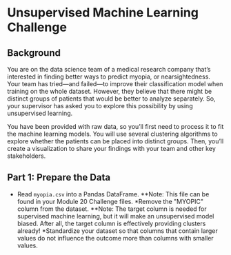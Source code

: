 # Unsupervised Machine Learning Challenge

## Background

You are on the data science team of a medical research company that’s interested in finding better ways to predict myopia, or nearsightedness. Your team has tried—and failed—to improve their classification model when training on the whole dataset. However, they believe that there might be distinct groups of patients that would be better to analyze separately. So, your supervisor has asked you to explore this possibility by using unsupervised learning.

You have been provided with raw data, so you’ll first need to process it to fit the machine learning models. You will use several clustering algorithms to explore whether the patients can be placed into distinct groups. Then, you’ll create a visualization to share your findings with your team and other key stakeholders.

## Part 1: Prepare the Data

* Read <code>myopia.csv</code> into a Pandas DataFrame.
**Note: This file can be found in your Module 20 Challenge files.
*Remove the "MYOPIC" column from the dataset.
**Note: The target column is needed for supervised machine learning, but it will make an unsupervised model biased. After all, the target column is effectively providing clusters already!
*Standardize your dataset so that columns that contain larger values do not influence the outcome more than columns with smaller values.
